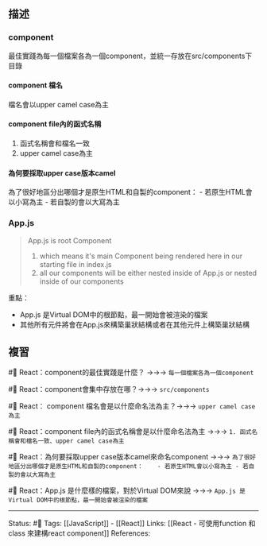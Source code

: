 ## 描述

### component 

最佳實踐為每一個檔案各為一個component，並統一存放在src/components下目錄

#### component 檔名
檔名會以upper camel case為主

#### component file內的函式名稱
1. 函式名稱會和檔名一致
2. upper camel case為主

#### 為何要採取upper case版本camel
為了很好地區分出哪個才是原生HTML和自製的component：
	- 若原生HTML會以小寫為主
	- 若自製的會以大寫為主

### App.js
> App.js is root Component
> 
> 1. which means it's main Component being rendered here in our starting file in index.js
>2. all our components will be either nested inside of App.js or nested inside of our components

重點：
- App.js 是Virtual DOM中的根節點，最一開始會被渲染的檔案
- 其他所有元件將會在App.js來構築巢狀結構或者在其他元件上構築巢狀結構




## 複習
#🧠 React：component的最佳實踐是什麼？ ->->-> `每一個檔案各為一個component`

#🧠 React：component會集中存放在哪？->->-> `src/components`

#🧠 React： component 檔名會是以什麼命名法為主？->->-> `upper camel case為主`
<!--SR:!2022-08-23,10,250-->

#🧠 React：component file內的函式名稱會是以什麼命名法為主 ->->-> `1. 函式名稱會和檔名一致、upper camel case為主`
<!--SR:!2022-08-23,10,250-->

#🧠 React：為何要採取upper case版本camel來命名component ->->-> `為了很好地區分出哪個才是原生HTML和自製的component：	- 若原生HTML會以小寫為主 - 若自製的會以大寫為主`
<!--SR:!2022-08-20,7,250-->


#🧠 React：App.js 是什麼樣的檔案，對於Virtual DOM來說 ->->-> `App.js 是Virtual DOM中的根節點，最一開始會被渲染的檔案`
<!--SR:!2022-08-23,10,250-->



---
Status: #🌱 
Tags:
[[JavaScript]] - [[React]]
Links:
[[React - 可使用function 和 class 來建構react component]]
References: